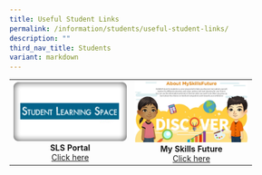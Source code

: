 ```yaml
---
title: Useful Student Links
permalink: /information/students/useful-student-links/
description: ""
third_nav_title: Students
variant: markdown
---
```

<table>
<tbody>
<tr>
<td><img style="width: 200px;" src="/images/sls.png">
<div style="text-align: center;"><strong>SLS Portal</strong></div>
<div style="text-align: center;"><a href="https://vle.learning.moe.edu.sg/login" target="_blank" rel="noopener">Click here</a></div>
</td>
<td><img style="width: 200px;" src="/images/msf.jpg">
<div style="text-align: center;"><strong>My Skills Future</strong></div>
<div style="text-align: center;"><a href="https://www.myskillsfuture.gov.sg/content/student/en/secondary.html" target="_blank" rel="noopener">Click here</a></div>
</td>
</tr>
</tbody>
</table>